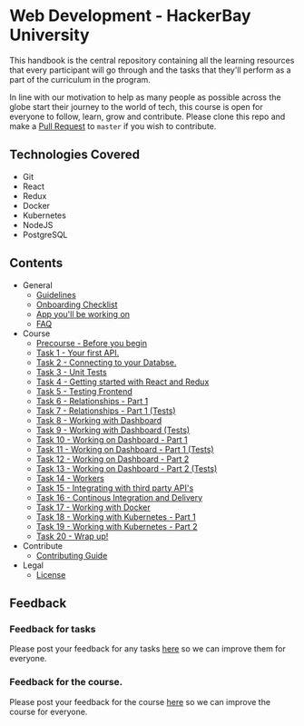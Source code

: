 # Web Development - HackerBay University

This handbook is the central repository containing all the learning resources that every participant will go through and the tasks that they'll perform as a part of the curriculum in the program. 

In line with our motivation to help as many people as possible across the globe start their journey to the world of tech, this course is open for everyone to follow, learn, grow and contribute. Please clone this repo and make a [Pull Request](https://help.github.com/articles/about-pull-requests/) to `master` if you wish to contribute. 

## Technologies Covered
- Git
- React
- Redux
- Docker
- Kubernetes
- NodeJS
- PostgreSQL

## Contents
* General
  * [Guidelines](/guidelines/README.md)
  * [Onboarding Checklist](/checklist/README.md)
  * [App you'll be working on](/app/README.md)
  * [FAQ](/faq/README.md)
* Course
  * [Precourse - Before you begin](/tasks/precourse/README.md)
  * [Task 1 - Your first API.](/tasks/task-1/README.md)
  * [Task 2 - Connecting to your Databse.](/tasks/task-2/README.md)   
  * [Task 3 - Unit Tests](/tasks/task-3/README.md)   
  * [Task 4 - Getting started with React and Redux](/tasks/task-4/README.md)
  * [Task 5 - Testing Frontend](/tasks/task-5/README.md)
  * [Task 6 - Relationships - Part 1](/tasks/task-6/README.md)
  * [Task 7 - Relationships - Part 1 (Tests)](/tasks/task-7/README.md)
  * [Task 8 - Working with Dashboard](/tasks/task-8/README.md)
  * [Task 9 - Working with Dashboard (Tests)](/tasks/task-9/README.md)
  * [Task 10 - Working on Dashboard - Part 1](/tasks/task-10/README.md)
  * [Task 11 - Working on Dashboard - Part 1 (Tests)](/tasks/task-11/README.md)
  * [Task 12 - Working on Dashboard - Part 2](/tasks/task-12/README.md)
  * [Task 13 - Working on Dashboard - Part 2 (Tests)](/tasks/task-13/README.md)
  * [Task 14 - Workers](/tasks/task-14/README.md)
  * [Task 15 - Integrating with third party API's](/tasks/task-15/README.md)
  * [Task 16 - Continous Integration and Delivery](/tasks/task-16/README.md)
  * [Task 17 - Working with Docker](/tasks/task-17/README.md)
  * [Task 18 - Working with Kubernetes - Part 1](/tasks/task-18/README.md)
  * [Task 19 - Working with Kubernetes - Part 2](/tasks/task-19/README.md)
  * [Task 20 - Wrap up!](/tasks/task-20/README.md)
* Contribute
  * [Contributing Guide](/contribute/README.md)
* Legal
  * [License](/LICENSE)

## Feedback

### Feedback for tasks

Please post your feedback for any tasks [here](https://docs.google.com/forms/u/3/d/e/1FAIpQLSdkiXMJrAuaYmZ1aa3U6N6daKXjmdARi1MQahA7bg10MNyjqQ/viewform) so we can improve them for everyone. 

### Feedback for the course. 

Please post your feedback for the course [here](https://docs.google.com/forms/u/3/d/e/1FAIpQLSdFSk86fsSIyfehHXN2vWfXq9ed3CcLjKs6B6r2OUCbDflCpQ/viewform) so we can improve the course for everyone. 

